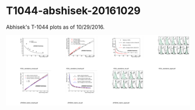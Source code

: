 # T1044-abshisek-20161029

Abhisek's T-1044 plots as of 10/29/2016.

![HCAL plots](https://github.com/haggerty/T1044-abshisek-20161029/blob/master/index.png)
